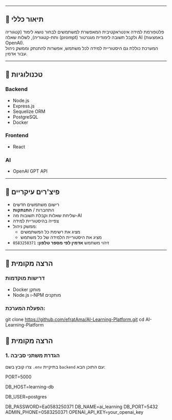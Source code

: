 
---

## 🎯 תיאור כללי

פלטפורמת למידה אינטראקטיבית המאפשרת למשתמשים לבחור נושא לימוד (קטגוריה ותת-קטגוריה), לשלוח שאלה (prompt) ולקבל תשובה לימודית מגנרטור AI (באמצעות OpenAI).  
המערכת כוללת גם היסטוריית למידה לכל משתמש, אפשרות להתנתק וממשק ניהול עבור אדמין.

---

## 🧱 טכנולוגיות

### Backend
- Node.js
- Express.js
- Sequelize ORM
- PostgreSQL
- Docker

### Frontend
- React

### AI
- OpenAI GPT API

---

## 🧪 פיצ'רים עיקריים

- רישום משתמשים חדשים  
- התחברות / **התנתקות**  
- שליחת שאלות וקבלת תשובות מה-AI  
- צפייה בהיסטוריית למידה  
- ממשק ניהול:
  - מציג את רשימת כל המשתמשים
  - מציג את היסטוריית הלמידה של כל משתמש  
- זיהוי משתמש **אדמין לפי מספר טלפון:** `0583250371`

---

## 🚀 הרצה מקומית

### דרישות מוקדמות
- Docker מותקן
- Node.js ו-NPM מותקנים

### הפעלת המערכת:

git clone https://github.com/efratAma/AI-Learning-Platform.git
cd AI-Learning-Platform

## 🚀 הרצה מקומית

### 1. הגדרת משתני סביבה

צרו קובץ בשם `.env` בתיקיית `backend` עם התוכן הבא:


PORT=5000  

DB_HOST=learning-db  

DB_USER=postgres  

DB_PASSWORD=Ea0583250371
DB_NAME=ai_learning
DB_PORT=5432
ADMIN_PHONE=0583250371
OPENAI_API_KEY=your_openai_key

